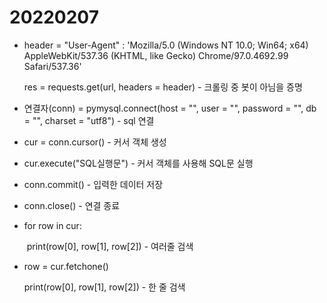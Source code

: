 # 20220207





- header = "User-Agent" : 'Mozilla/5.0 (Windows NT 10.0; Win64; x64) AppleWebKit/537.36 (KHTML, like Gecko) Chrome/97.0.4692.99 Safari/537.36'

  res = requests.get(url, headers = header) - 크롤링 중 봇이 아님을 증명

- 연결자(conn) = pymysql.connect(host = "", user = "", password = "", db = "", charset = "utf8") - sql 연결

- cur = conn.cursor() - 커서 객체 생성

- cur.execute("SQL실행문") - 커서 객체를 사용해 SQL문 실행

- conn.commit() - 입력한 데이터 저장

- conn.close() - 연결 종료

- for row in cur:

  ​	print(row[0], row[1], row[2]) - 여러줄 검색

- row = cur.fetchone()

  print(row[0], row[1], row[2]) - 한 줄 검색